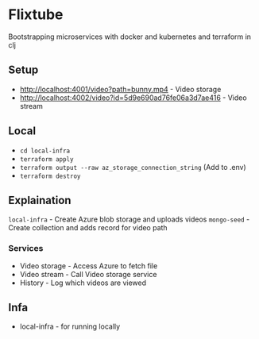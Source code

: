 # Flixtube

Bootstrapping microservices with docker and kubernetes and terraform in clj

## Setup

* <http://localhost:4001/video?path=bunny.mp4> - Video storage
* <http://localhost:4002/video?id=5d9e690ad76fe06a3d7ae416> - Video stream

## Local

* `cd local-infra`
* `terraform apply`
* `terraform output --raw az_storage_connection_string` (Add to .env)
* `terraform destroy`

## Explaination

`local-infra` - Create Azure blob storage and uploads videos
`mongo-seed` - Create collection and adds record for video path

### Services

* Video storage - Access Azure to fetch file
* Video stream - Call Video storage service
* History - Log which videos are viewed 

## Infa

* local-infra - for running locally
